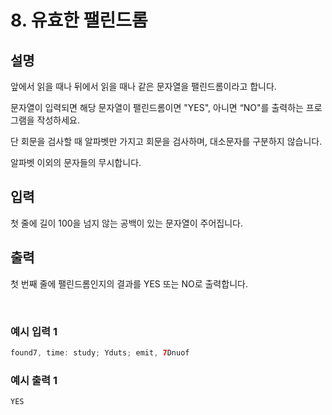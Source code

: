 # 8. 유효한 팰린드롬

## 설명

앞에서 읽을 때나 뒤에서 읽을 때나 같은 문자열을 팰린드롬이라고 합니다.

문자열이 입력되면 해당 문자열이 팰린드롬이면 "YES", 아니면 “NO"를 출력하는 프로그램을 작성하세요.

단 회문을 검사할 때 알파벳만 가지고 회문을 검사하며, 대소문자를 구분하지 않습니다.

알파벳 이외의 문자들의 무시합니다.

## 입력

첫 줄에 길이 100을 넘지 않는 공백이 있는 문자열이 주어집니다.

## 출력

첫 번째 줄에 팰린드롬인지의 결과를 YES 또는 NO로 출력합니다.

<br>

### 예시 입력 1

```java
found7, time: study; Yduts; emit, 7Dnuof
```

### 예시 출력 1

```java
YES
```